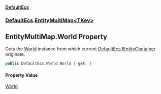 #### [DefaultEcs](DefaultEcs.md 'DefaultEcs')
### [DefaultEcs](DefaultEcs.md#DefaultEcs 'DefaultEcs').[EntityMultiMap&lt;TKey&gt;](EntityMultiMap_TKey_.md 'DefaultEcs.EntityMultiMap<TKey>')

## EntityMultiMap<TKey>.World Property

Gets the [World](World.md 'DefaultEcs.World') instance from which current [DefaultEcs.IEntityContainer](https://docs.microsoft.com/en-us/dotnet/api/DefaultEcs.IEntityContainer 'DefaultEcs.IEntityContainer') originate.

```csharp
public DefaultEcs.World World { get; }
```

#### Property Value
[World](World.md 'DefaultEcs.World')